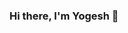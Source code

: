 ### Hi there, I'm Yogesh 👋

<!--
**vibrantifix/vibrantifix** is a ✨ _special_ ✨ repository because its `README.md` (this file) appears on your GitHub profile.
-->
